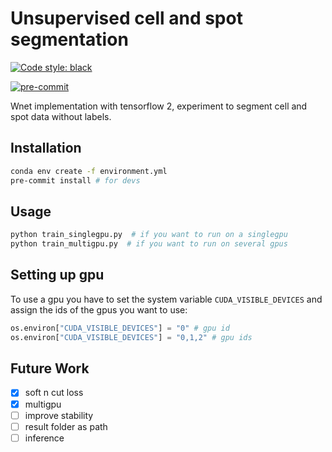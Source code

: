 # Unsupervised cell and spot segmentation

[![Code style: black](https://img.shields.io/badge/code%20style-black-000000.svg)](https://github.com/psf/black)

[![pre-commit](https://img.shields.io/badge/pre--commit-enabled-brightgreen?logo=pre-commit&logoColor=white)](https://github.com/pre-commit/pre-commit)


Wnet implementation with tensorflow 2, experiment to segment cell and spot data without labels.

## Installation

```sh
conda env create -f environment.yml
pre-commit install # for devs
```

## Usage

```sh
python train_singlegpu.py  # if you want to run on a singlegpu
python train_multigpu.py  # if you want to run on several gpus
```

## Setting up gpu

To use a gpu you have to set the system variable `CUDA_VISIBLE_DEVICES` and assign the ids of the gpus you want to use:
```python
os.environ["CUDA_VISIBLE_DEVICES"] = "0" # gpu id
os.environ["CUDA_VISIBLE_DEVICES"] = "0,1,2" # gpu ids
```

## Future Work

- [x] soft n cut loss
- [x] multigpu
- [ ] improve stability
- [ ] result folder as path
- [ ] inference
